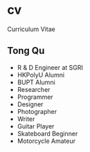 cv
==

Curriculum Vitae

Tong Qu
-------
* R & D Engineer at SGRI
* HKPolyU Alumni
* BUPT Alumni
* Researcher
* Programmer
* Designer
* Photographer
* Writer
* Guitar Player
* Skateboard Beginner
* Motorcycle Amateur

